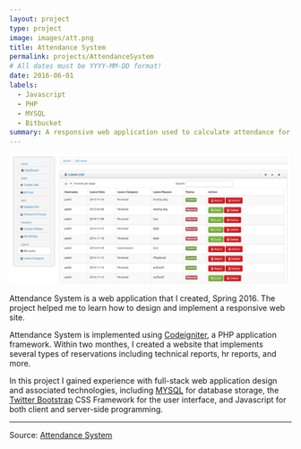 ```yaml
---
layout: project
type: project
image: images/att.png
title: Attendance System
permalink: projects/AttendanceSystem
# All dates must be YYYY-MM-DD format!
date: 2016-06-01
labels:
  - Javascript
  - PHP
  - MYSQL
  - Bitbucket
summary: A responsive web application used to calculate attendance for each employeer.
---
```


<img class="ui medium right floated rounded image" src="../images/att.png">

Attendance System is a web application that I created, Spring 2016. The project helped me to learn how to design and implement a responsive web site.

Attendance System  is implemented using [Codeigniter](https://codeigniter.com/), a PHP application framework. Within two monthes, I created a website that implements several types of reservations including technical reports, hr reports, and more.

In this project I gained experience with full-stack web application design and associated technologies, including [MYSQL](https://www.mysql.com/) for database storage, the [Twitter Bootstrap](http://getbootstrap.com/) CSS Framework for the user interface, and Javascript for both client and server-side programming.
 
 <hr>
Source: <a href="https://bitbucket.org/poode/tedata/src/master/"><i class="large bitbucket icon"></i>Attendance System</a>
